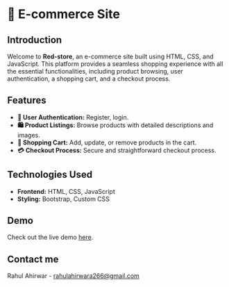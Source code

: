 # 🛒 E-commerce Site

## Introduction
Welcome to **Red-store**, an e-commerce site built using HTML, CSS, and JavaScript. This platform provides a seamless shopping experience with all the essential functionalities, including product browsing, user authentication, a shopping cart, and a checkout process.

## Features
- **👤 User Authentication:** Register, login.
- **🛍️ Product Listings:** Browse products with detailed descriptions and images.
- **🛒 Shopping Cart:** Add, update, or remove products in the cart.
- **💳 Checkout Process:** Secure and straightforward checkout process.

## Technologies Used
- **Frontend:** HTML, CSS, JavaScript
- **Styling:** Bootstrap, Custom CSS

## Demo
Check out the live demo [here](https://rahulahirwara266.github.io/E-COMMERCE-WEBSITE/).

## Contact me
Rahul Ahirwar - [rahulahirwara266@gmail.com](mailto:rahulahirwara266@gmail.com)


